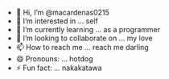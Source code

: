 - 👋 Hi, I’m @macardenas0215
- 👀 I’m interested in ... self
- 🌱 I’m currently learning ... as a programmer
- 💞️ I’m looking to collaborate on ... my love
- 📫 How to reach me ... reach me darling
- 😄 Pronouns: ... hotdog
- ⚡ Fun fact: ... nakakatawa

<!---
macardenas0215/macardenas0215 is a ✨ special ✨ repository because its `README.md` (this file) appears on your GitHub profile.
You can click the Preview link to take a look at your changes.
--->
